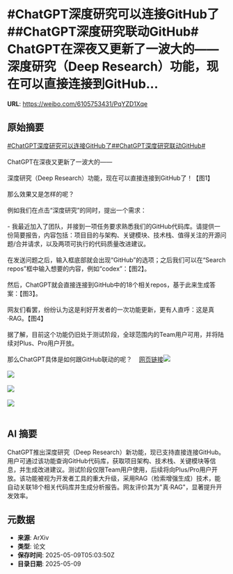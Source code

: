 # #ChatGPT深度研究可以连接GitHub了##ChatGPT深度研究联动GitHub# ChatGPT在深夜又更新了一波大的——深度研究（Deep Research）功能，现在可以直接连接到GitHub...

**URL**: https://weibo.com/6105753431/PqYZD1Xqe

## 原始摘要

<a href="https://m.weibo.cn/search?containerid=231522type%3D1%26t%3D10%26q%3D%23ChatGPT%E6%B7%B1%E5%BA%A6%E7%A0%94%E7%A9%B6%E5%8F%AF%E4%BB%A5%E8%BF%9E%E6%8E%A5GitHub%E4%BA%86%23&amp;extparam=%23ChatGPT%E6%B7%B1%E5%BA%A6%E7%A0%94%E7%A9%B6%E5%8F%AF%E4%BB%A5%E8%BF%9E%E6%8E%A5GitHub%E4%BA%86%23" data-hide=""><span class="surl-text">#ChatGPT深度研究可以连接GitHub了#</span></a><a href="https://m.weibo.cn/search?containerid=231522type%3D1%26t%3D10%26q%3D%23ChatGPT%E6%B7%B1%E5%BA%A6%E7%A0%94%E7%A9%B6%E8%81%94%E5%8A%A8GitHub%23&amp;extparam=%23ChatGPT%E6%B7%B1%E5%BA%A6%E7%A0%94%E7%A9%B6%E8%81%94%E5%8A%A8GitHub%23" data-hide=""><span class="surl-text">#ChatGPT深度研究联动GitHub#</span></a> <br><br>ChatGPT在深夜又更新了一波大的——<br><br>深度研究（Deep Research）功能，现在可以直接连接到GitHub了！【图1】<br><br>那么效果又是怎样的呢？<br><br>例如我们在点击“深度研究”的同时，提出一个需求：<br><br>- 我最近加入了团队，并接到一项任务要求熟悉我们的GitHub代码库。请提供一份简要报告，内容包括：项目目的与架构、关键模块、技术栈、值得关注的开源问题/合并请求，以及两项可执行的代码质量改进建议。<br><br>在发送问题之后，输入框底部就会出现“GitHub”的选项；之后我们可以在“Search repos”框中输入想要的内容，例如“codex”：【图2】。<br><br>然后，ChatGPT就会直接连接到GitHub中的18个相关repos，基于此来生成答案：【图3】。<br><br>网友们看罢，纷纷认为这是利好开发者的一次功能更新，更有人直呼：这是真·RAG。【图4】<br><br>据了解，目前这个功能仍旧处于测试阶段，全球范围内的Team用户可用，并将陆续对Plus、Pro用户开放。<br><br>那么ChatGPT具体是如何跟GitHub联动的呢？<a href="https://weibo.cn/sinaurl?u=https%3A%2F%2Fmp.weixin.qq.com%2Fs%2F5V4lbj25QuX3qmQHsN-a1Q" data-hide=""><span class="url-icon"><img style="width: 1rem;height: 1rem" src="https://h5.sinaimg.cn/upload/2015/09/25/3/timeline_card_small_web_default.png" referrerpolicy="no-referrer"></span><span class="surl-text">网页链接</span></a><img style="" src="https://tvax2.sinaimg.cn/large/006Fd7o3ly1i18xvicttlj30u00e2n64.jpg" referrerpolicy="no-referrer"><br><br><img style="" src="https://tvax3.sinaimg.cn/large/006Fd7o3ly1i18xvu2e8rg30q30eou0x.gif" referrerpolicy="no-referrer"><br><br><img style="" src="https://tvax3.sinaimg.cn/large/006Fd7o3ly1i18xw3j1l2g30q30eonpg.gif" referrerpolicy="no-referrer"><br><br><img style="" src="https://tvax2.sinaimg.cn/large/006Fd7o3ly1i18xwfapvnj30u00hhdk1.jpg" referrerpolicy="no-referrer"><br><br>

## AI 摘要

ChatGPT推出深度研究（Deep Research）新功能，现已支持直接连接GitHub。用户可通过该功能查询GitHub代码库，获取项目架构、技术栈、关键模块等信息，并生成改进建议。测试阶段仅限Team用户使用，后续将向Plus/Pro用户开放。该功能被视为开发者工具的重大升级，采用RAG（检索增强生成）技术，能自动关联18个相关代码库并生成分析报告。网友评价其为"真·RAG"，显著提升开发效率。

## 元数据

- **来源**: ArXiv
- **类型**: 论文
- **保存时间**: 2025-05-09T05:03:50Z
- **目录日期**: 2025-05-09

